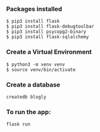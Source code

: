 ### Packages installed
```console
$ pip3 install flask  
$ pip3 install flask-debugtoolbar   
$ pip3 install psycopg2-binary    
$ pip3 install flask-sqlalchemy
```
### Create a Virtual Environment

```console
$ python3 -m venv venv
$ source venv/bin/activate
```


### Create a database

```console
createdb blogly
```

### To run the app:

```console
flask run 
```
